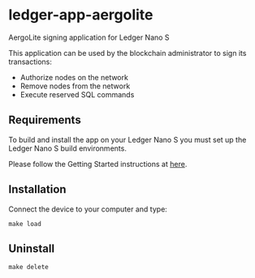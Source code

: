 # ledger-app-aergolite

AergoLite signing application for Ledger Nano S

This application can be used by the blockchain administrator to sign its transactions:

* Authorize nodes on the network
* Remove nodes from the network
* Execute reserved SQL commands


## Requirements

To build and install the app on your Ledger Nano S you must set up the Ledger Nano S build environments. 

Please follow the Getting Started instructions at [here](https://ledger.readthedocs.io/en/latest/userspace/getting_started.html).


##  Installation

Connect the device to your computer and type:

```
make load
```


## Uninstall

```
make delete
```
